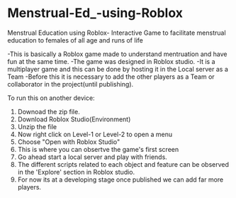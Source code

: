 # Menstrual-Ed_-using-Roblox
Menstrual Education using Roblox- Interactive Game to facilitate menstrual education to females of all age and runs of life

-This is basically a Roblox game made to understand mentruation and have fun at the same time.
-The game was designed in Roblox studio.
-It is a multiplayer game and this can be done by hosting it in the Local server as a Team
-Before this it is necessary to add the other players as a Team or collaborator in the project(until publishing).

To run this on another device:
1. Downoad the zip file.
2. Download Roblox Studio(Environment)
3. Unzip the file
4. Now right click on Level-1 or Level-2 to open  a menu
5. Choose "Open with Roblox Studio" 
6. This is where you can obsertve the game's first screen
7. Go ahead start a local server and play with friends.
8. The different scripts related to each object and feature can be observed in the 'Explore' section in Roblox studio.
8. For now its at a developing stage once published we can add far more players.

